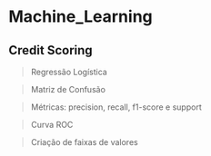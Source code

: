# Machine_Learning

## Credit Scoring

> Regressão Logística

> Matriz de Confusão

> Métricas: precision, recall, f1-score e support

> Curva ROC

> Criação de faixas de valores
